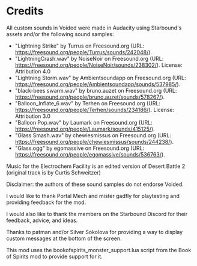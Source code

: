 # Credits

All custom sounds in Voided were made in Audacity using Starbound's assets and/or the following sound samples:
* "Lightning Strike" by Turrus on Freesound.org (URL: https://freesound.org/people/Turrus/sounds/242048/).
* "LightningCrash.wav" by NoiseNoir on Freesound.org (URL: https://freesound.org/people/NoiseNoir/sounds/238302/). License: Attribution 4.0
* "Lightning Storm.wav" by Ambientsoundapp on Freesound.org (URL: https://freesound.org/people/Ambientsoundapp/sounds/537985/).
* "black-bees swarm.wav" by bruno.auzet on Freesound.org (URL: https://freesound.org/people/bruno.auzet/sounds/578267/).
* "Balloon_Inflate_6.wav" by Terhen on Freesound.org (URL: https://freesound.org/people/Terhen/sounds/234186/). License: Attribution 3.0
* "Balloon Pop.wav" by Laumark on Freesound.org (URL: https://freesound.org/people/Laumark/sounds/415125/).
* "Glass Smash.wav" by chewiesmissus on Freesound.org (URL: https://freesound.org/people/chewiesmissus/sounds/244238/).
* "Glass.ogg" by egomassive on Freesound.org (URL: https://freesound.org/people/egomassive/sounds/536763/).

Music for the Electrochem Facility is an edited version of Desert Battle 2 (original track is by Curtis Schweitzer)

Disclaimer: the authors of these sound samples do not endorse Voided.

I would like to thank Portal Mech and mister gadfly for playtesting and providing feedback for the mod.

I would also like to thank the members on the Starbound Discord for their feedback, advice, and ideas.

Thanks to patman and/or Silver Sokolova for providing a way to display custom messages at the bottom of the screen.

This mod uses the bookofspirits_monster_support.lua script from the Book of Spirits mod to provide support for it.